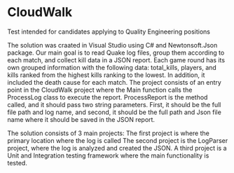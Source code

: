 # CloudWalk
Test intended for candidates applying to Quality Engineering positions

The solution was craated in Visual Studio using C# and Newtonsoft.Json package.
Our main goal is to read Quake log files, group them according to each match, and collect kill data in a JSON report.
Each game round has its own grouped information with the following data: total_kills, players, and kills ranked from the highest kills ranking to the lowest. In addition, it included the death cause for each match.
The project consists of an entry point in the CloudWalk project where the Main function calls the ProcessLog class to execute the report.
ProcessReport is the method called, and it should pass two string parameters. First,  it should be the full file path and log name, and second, it should be the full path and Json file name where it should be saved in the JSON report.

The solution consists of 3 main projects:
The first project is where the primary location where the log is called
The second project is the LogParser project, where the log is analyzed and created the JSON.
A third project is a Unit and Integration testing framework where the main functionality is tested.

